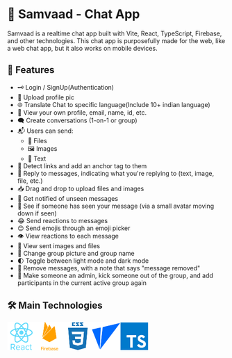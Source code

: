 # 💬 Samvaad - Chat App

Samvaad is a realtime chat app built with Vite, React, TypeScript, Firebase, and other technologies. This chat app is purposefully made for the web, like a web chat app, but it also works on mobile devices.

## 🚀 Features

- 🗝 Login / SignUp(Authentication)
- 📸 Upload profile pic
- 🌐 Translate Chat to specific language(Include 10+ indian language)
- 👤 View your own profile, email, name, id, etc.
- 🗨 Create conversations (1-on-1 or group)
- 📬 Users can send:
  - 📁 Files
  - 🖼 Images
  - 📝 Text
- 🔗 Detect links and add an anchor tag to them
- 💬 Reply to messages, indicating what you're replying to (text, image, file, etc.)
- 📥 Drag and drop to upload files and images
- 🔔 Get notified of unseen messages
- 👀 See if someone has seen your message (via a small avatar moving down if seen)
- 😂 Send reactions to messages
- 😊 Send emojis through an emoji picker
- 👁 View reactions to each message
- 📸 View sent images and files
- 🔄 Change group picture and group name
- 🌓 Toggle between light mode and dark mode
- 🚮 Remove messages, with a note that says "message removed"
- 👑 Make someone an admin, kick someone out of the group, and add participants in the current active group again

## 🛠️ Main Technologies
<div align="left">
  <div style="display: flex; align-items: flex-start;">
    <img src="https://github.com/devicons/devicon/blob/master/icons/react/react-original-wordmark.svg" alt="React" width="65" height="65" />
    <img src="https://github.com/devicons/devicon/blob/master/icons/firebase/firebase-plain-wordmark.svg" alt="Firebase" width="65" height="65" />
    <img src="https://github.com/devicons/devicon/blob/master/icons/css3/css3-plain-wordmark.svg" alt="CSS3" width="65" height="65" />
    <img src="https://github.com/devicons/devicon/blob/master/icons/vite/vite-original.svg" alt="Vite" width="65" height="65" />
    <img src="https://github.com/devicons/devicon/blob/master/icons/typescript/typescript-original.svg" alt="TypeScript" width="65" height="65" />
  </div>
</div>






